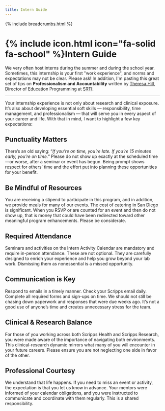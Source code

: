 ```yaml
---
title: Intern Guide
---
```


{% include breadcrumbs.html %}

# {% include icon.html icon="fa-solid fa-school" %}Intern Guide

We very often host interns during the summer and during the school year. Sometimes, this internship is your first "work experience", and norms and expectations may not be clear.  Please ask!  In addition, I'm pasting this great set of tips on **Professionalism and Accountability** written by [Theresa Hill](https://www.scripps.edu/science-and-medicine/translational-institute/about/people/theresa-hill/), Director of Education Programming at [SRTI](https://www.scripps.edu/science-and-medicine/translational-institute/).

-----

Your internship experience is not only about research and clinical exposure. It’s also about developing essential soft skills — responsibility, time management, and professionalism — that will serve you in every aspect of your career and life. With that in mind, I want to highlight a few key expectations:

## Punctuality Matters
There’s an old saying: “*If you’re on time, you’re late. If you’re 15 minutes early, you’re on time.*”
Please do not show up exactly at the scheduled time—or worse, after a seminar or event has begun. Being prompt shows respect for others’ time and the effort put into planning these opportunities for your benefit.

 ## Be Mindful of Resources
You are receiving a stipend to participate in this program, and in addition, we provide meals for many of our events. The cost of catering in San Diego is significant. When you RSVP or are counted for an event and then do not show up, that is money that could have been redirected toward other meaningful program enhancements. Please be considerate.

## Required Attendance
Seminars and activities on the Intern Activity Calendar are mandatory and require in-person attendance. These are not optional. They are carefully designed to enrich your experience and help you grow beyond your lab work. Dismissing them as nonessential is a missed opportunity.

## Communication is Key
Respond to emails in a timely manner. Check your Scripps email daily. Complete all required forms and sign-ups on time. We should not still be chasing down paperwork and responses that were due weeks ago. It’s not a good use of anyone’s time and creates unnecessary stress for the team.

## Clinical & Research Balance
For those of you working across both Scripps Health and Scripps Research, you were made aware of the importance of navigating both environments. This clinical-research dynamic mirrors what many of you will encounter in your future careers. Please ensure you are not neglecting one side in favor of the other.

## Professional Courtesy
We understand that life happens. If you need to miss an event or activity, the expectation is that you let us know in advance. Your mentors were informed of your calendar obligations, and you were instructed to communicate and coordinate with them regularly. This is a shared responsibility.
